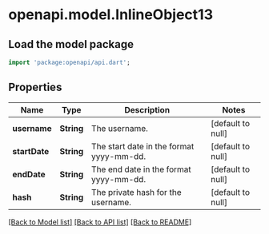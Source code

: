 # openapi.model.InlineObject13

## Load the model package
```dart
import 'package:openapi/api.dart';
```

## Properties
Name | Type | Description | Notes
------------ | ------------- | ------------- | -------------
**username** | **String** | The username. | [default to null]
**startDate** | **String** | The start date in the format yyyy-mm-dd. | [default to null]
**endDate** | **String** | The end date in the format yyyy-mm-dd. | [default to null]
**hash** | **String** | The private hash for the username. | [default to null]

[[Back to Model list]](../README.md#documentation-for-models) [[Back to API list]](../README.md#documentation-for-api-endpoints) [[Back to README]](../README.md)


